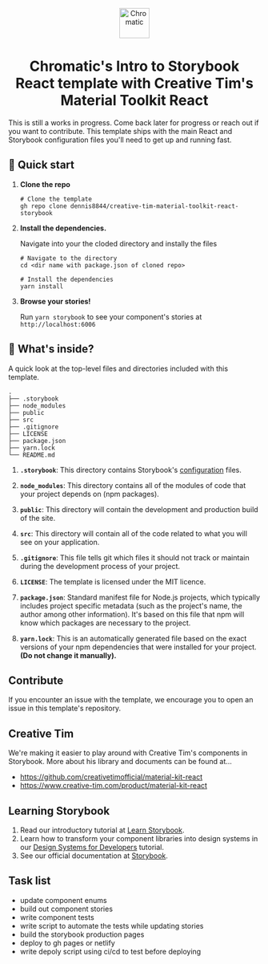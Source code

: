 
<p align="center">
  <a href="https://www.chromatic.com/">
    <img alt="Chromatic" src="https://avatars2.githubusercontent.com/u/24584319?s=200&v=4" width="60" />
  </a>
</p>

<h1 align="center">
  Chromatic's Intro to Storybook React template with Creative Tim's Material Toolkit React
</h1>

This is still a works in progress. Come back later for progress or reach out if you want to contribute. This template ships with the main React and Storybook configuration files you'll need to get up and running fast.

## 🚅  Quick start

1.  **Clone the repo**

    ```shell
    # Clone the template
    gh repo clone dennis8844/creative-tim-material-toolkit-react-storybook
    ```

1.  **Install the dependencies.**

    Navigate into your the cloded directory and instally the files

    ```shell
    # Navigate to the directory
    cd <dir name with package.json of cloned repo>

    # Install the dependencies
    yarn install
    ```
1.  **Browse your stories!**

    Run `yarn storybook` to see your component's stories at `http://localhost:6006`

## 🔎 What's inside?

A quick look at the top-level files and directories included with this template.

    .
    ├── .storybook
    ├── node_modules
    ├── public
    ├── src
    ├── .gitignore
    ├── LICENSE
    ├── package.json
    ├── yarn.lock
    └── README.md


1.  **`.storybook`**: This directory contains Storybook's [configuration](https://storybook.js.org/docs/react/configure/overview) files.

2.  **`node_modules`**: This directory contains all of the modules of code that your project depends on (npm packages).

3.  **`public`**: This directory will contain the development and production build of the site.

4.  **`src`**: This directory will contain all of the code related to what you will see on your application.

5.  **`.gitignore`**: This file tells git which files it should not track or maintain during the development process of your project.

6. **`LICENSE`**: The template is licensed under the MIT licence.

7. **`package.json`**: Standard manifest file for Node.js projects, which typically includes project specific metadata (such as the project's name, the author among other information). It's based on this file that npm will know which packages are necessary to the project.

8. **`yarn.lock`**: This is an automatically generated file based on the exact versions of your npm dependencies that were installed for your project. **(Do not change it manually).**

## Contribute

If you encounter an issue with the template, we encourage you to open an issue in this template's repository.

## Creative Tim

We're making it easier to play around with Creative Tim's components in Storybook. More about his library and documents can be found at...
- https://github.com/creativetimofficial/material-kit-react
- https://www.creative-tim.com/product/material-kit-react

## Learning Storybook

1. Read our introductory tutorial at [Learn Storybook](https://www.learnstorybook.com/intro-to-storybook/react/en/get-started/).
2. Learn how to transform your component libraries into design systems in our [Design Systems for Developers](https://www.learnstorybook.com/design-systems-for-developers/) tutorial.
2. See our official documentation at [Storybook](https://storybook.js.org/).

## Task list
- update component enums
- build out component stories
- write component tests
- write script to automate the tests while updating stories
- build the storybook production pages
- deploy to gh pages or netlify
- write depoly script using ci/cd to test before deploying
